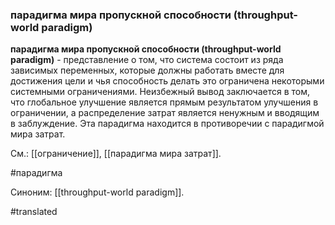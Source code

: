 ### парадигма мира пропускной способности (throughput-world paradigm)

**парадигма мира пропускной способности (throughput-world paradigm)** - представление о том, что система состоит из ряда зависимых переменных, которые должны работать вместе для достижения цели и чья способность делать это ограничена некоторыми системными ограничениями. Неизбежный вывод заключается в том, что глобальное улучшение является прямым результатом улучшения в ограничении, а распределение затрат является ненужным и вводящим в заблуждение. Эта парадигма находится в противоречии с парадигмой мира затрат.

См.: [[ограничение]], [[парадигма мира затрат]].

#парадигма

Синоним: [[throughput-world paradigm]].

#translated
